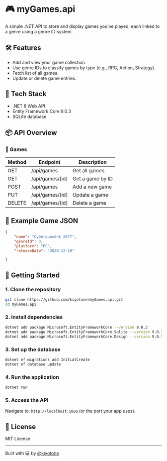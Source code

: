 # 🎮 myGames.api

A simple .NET API to store and display games you've played, each linked to a genre using a genre ID system.

## 🛠 Features

- Add and view your game collection.
- Use genre IDs to classify games by type (e.g., RPG, Action, Strategy).
- Fetch list of all games.
- Update or delete game entries.

## 🧩 Tech Stack

- .NET 8 Web API
- Entity Framework Core 9.0.3
- SQLite database

## 📦 API Overview

### 🎲 Games

| Method | Endpoint        | Description             |
|--------|------------------|-------------------------|
| GET    | /api/games       | Get all games           |
| GET    | /api/games/{id}  | Get a game by ID        |
| POST   | /api/games       | Add a new game          |
| PUT    | /api/games/{id}  | Update a game           |
| DELETE | /api/games/{id}  | Delete a game           |

## 🧪 Example Game JSON

```json
{
    "name": "Cyberpuasdnk 2077",
    "genreId": 3,
    "platform": "PC",
    "releaseDate": "2020-12-10"

}
```

## 🚀 Getting Started

### 1. Clone the repository

```bash
git clone https://github.com/kiyotone/myGames.api.git
cd myGames.api
```

### 2. Install dependencies

```bash
dotnet add package Microsoft.EntityFrameworkCore --version 9.0.3
dotnet add package Microsoft.EntityFrameworkCore.Sqlite --version 9.0.3
dotnet add package Microsoft.EntityFrameworkCore.Design --version 9.0.3
```

### 3. Set up the database

```bash
dotnet ef migrations add InitialCreate
dotnet ef database update
```

### 4. Run the application

```bash
dotnet run
```

### 5. Access the API

Navigate to: `http://localhost:5066` (or the port your app uses).

## 📄 License

MIT License

---

Built with 💻 by [@kiyotone](https://github.com/kiyotone)
